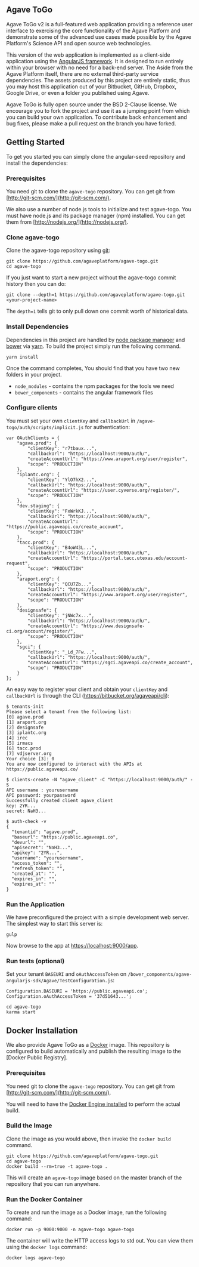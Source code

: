 ## Agave ToGo

Agave ToGo v2 is a full-featured web application providing a reference user interface to exercising the core functionality of the Agave Platform and demonstrate some of the advanced use cases made possible by the Agave Platform's Science API and open source web technologies.

This version of the web application is implemented as a client-side application using the [AngularJS framework](http://angularjs.org/). It is designed to run entirely within your browser with no need for a back-end server. The Aside from the Agave Platform itself, there are no external third-party service dependencies. The assets produced by this project are entirely static, thus you may host this application out of your Bitbucket, GitHub, Dropbox, Google Drive, or even a folder you published using Agave.  

Agave ToGo is fully open source under the BSD 2-Clause license. We encourage you to fork the project and use it as a jumping point from which you can build your own application. To contribute back enhancement and bug fixes, please make a pull request on the branch you have forked.

## Getting Started

To get you started you can simply clone the angular-seed repository and install the dependencies:

### Prerequisites

You need git to clone the `agave-togo` repository. You can get git from [http://git-scm.com/](http://git-scm.com/).

We also use a number of node.js tools to initialize and test agave-togo. You must have node.js and its package manager (npm) installed. You can get them from [http://nodejs.org/](http://nodejs.org/).

### Clone agave-togo

Clone the agave-togo repository using [git](http://git-scm.com/):

```
git clone https://github.com/agaveplatform/agave-togo.git  
cd agave-togo  
```

If you just want to start a new project without the agave-togo commit history then you can do:

```
git clone --depth=1 https://github.com/agaveplatform/agave-togo.git <your-project-name>  
```

The `depth=1` tells git to only pull down one commit worth of historical data.

### Install Dependencies

Dependencies in this project are handled by [node package manager](https://www.npmjs.org/) and [bower](http://bower.io/) via [yarn](https://yarnpkg.com/). To build the project simply run the following command. 


```
yarn install
```  

Once the command completes, You should find that you have two new folders in your project.

* `node_modules` - contains the npm packages for the tools we need
* `bower_components` - contains the angular framework files

### Configure clients

You must set your own `clientKey` and `callbackUrl` in `/agave-togo/auth/scripts/implicit.js` for authentication:

```
var OAuthClients = {
    "agave.prod": {
        "clientKey": "r7tbaux...",
        "callbackUrl": "https://localhost:9000/auth/",
        "createAccountUrl": "https://www.araport.org/user/register",
        "scope": "PRODUCTION"
    },
    "iplantc.org": {
        "clientKey": "YlO7hX2...",
        "callbackUrl": "https://localhost:9000/auth/",
        "createAccountUrl": "https://user.cyverse.org/register/",
        "scope": "PRODUCTION"
    },
    "dev.staging": {
        "clientKey": "FxWrkKJ...",
        "callbackUrl": "https://localhost:9000/auth/",
        "createAccountUrl": "https://public.agaveapi.co/create_account",
        "scope": "PRODUCTION"
    },
    "tacc.prod": {
        "clientKey": "B4oW43L...",
        "callbackUrl": "https://localhost:9000/auth/",
        "createAccountUrl": "https://portal.tacc.utexas.edu/account-request",
        "scope": "PRODUCTION"
    },
    "araport.org": {
        "clientKey": "QCU7Zb...",
        "callbackUrl": "https://localhost:9000/auth/",
        "createAccountUrl": "https://www.araport.org/user/register",
        "scope": "PRODUCTION"
    },
    "designsafe": {
        "clientKey": "jNWc7x...",
        "callbackUrl": "https://localhost:9000/auth/",
        "createAccountUrl": "https://www.designsafe-ci.org/account/register/",
        "scope": "PRODUCTION"
    },
    "sgci": {
        "clientKey": "_Ld_7Fw...",
        "callbackUrl": "https://localhost:9000/auth/",
        "createAccountUrl": "https://sgci.agaveapi.co/create_account",
        "scope": "PRODUCTION"
    }
};
```

An easy way to register your client and obtain your `clientKey` and `callbackUrl` is through the CLI (https://bitbucket.org/agaveapi/cli):

```
$ tenants-init
Please select a tenant from the following list:
[0] agave.prod
[1] araport.org
[2] designsafe
[3] iplantc.org
[4] irec
[5] irmacs
[6] tacc.prod
[7] vdjserver.org
Your choice [3]: 0
You are now configured to interact with the APIs at https://public.agaveapi.co/

$ clients-create -N "agave_client" -C "https://localhost:9000/auth/" -S
API username : yourusername
API password: yourpassword
Successfully created client agave_client
key: 2YR...
secret: NaH3...

$ auth-check -v
{
  "tenantid": "agave.prod",
  "baseurl": "https://public.agaveapi.co",
  "devurl": "",
  "apisecret": "NaH3...",
  "apikey": "2YR...",
  "username": "yourusername",
  "access_token": "",
  "refresh_token": "",
  "created_at": "",
  "expires_in": "",
  "expires_at": ""
}
```

### Run the Application

We have preconfigured the project with a simple development web server. The simplest way to start this server is:

```
gulp
```

Now browse to the app at [https://localhost:9000/app](https://localhost:9000/app).

### Run tests (optional)

Set your tenant `BASEURI` and `oAuthAccessToken` on `/bower_components/agave-angularjs-sdk/Agave/TestConfiguration.js`:

```
Configuration.BASEURI = 'https://public.agaveapi.co';
Configuration.oAuthAccessToken = '37d51643...';
```

```
cd agave-togo
karma start
```

## Docker Installation

We also provide Agave ToGo as a [Docker](https://hub.docker.com/r/agaveplatform/agave-togo) image. This repository is configured to build automatically
and publish the resulting image to the [Docker Public Registry].

### Prerequisites

You need git to clone the `agave-togo` repository. You can get git from [http://git-scm.com/](http://git-scm.com/).

You will need to have the [Docker Engine installed](http://docs.docker.com/engine/installation/) to perform the actual build.


### Build the Image

Clone the image as you would above, then invoke the `docker build` command.

```
git clone https://github.com/agaveplatform/agave-togo.git  
cd agave-togo
docker build --rm=true -t agave-togo .
```

This will create an `agave-togo` image based on the master branch of the repository that you can run anywhere.

### Run the Docker Container

To create and run the image as a Docker image, run the following command:

```
docker run -p 9000:9000 -n agave-togo agave-togo
```

The container will write the HTTP access logs to std out. You can view them using the `docker logs` command:

```
docker logs agave-togo
```